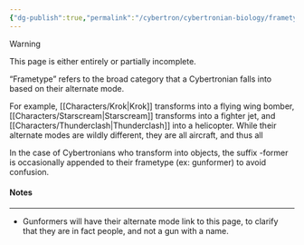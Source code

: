 ```yaml
---
{"dg-publish":true,"permalink":"/cybertron/cybertronian-biology/frametype/"}
---
```

  
>[!warning] 
>This page is either entirely or partially incomplete. 

“Frametype” refers to the broad category that a Cybertronian falls into based on their alternate mode. 

For example, [[Characters/Krok\|Krok]] transforms into a flying wing bomber, [[Characters/Starscream\|Starscream]] transforms into a fighter jet, and [[Characters/Thunderclash\|Thunderclash]] into a helicopter.  While their alternate modes are wildly different, they are all aircraft, and thus all 

In the case of Cybertronians who transform into objects, the suffix -former is occasionally appended to their frametype (ex: gunformer) to avoid confusion. 
#### Notes
---
- Gunformers will have their alternate mode link to this page, to clarify that they are in fact people, and not a gun with a name. 
